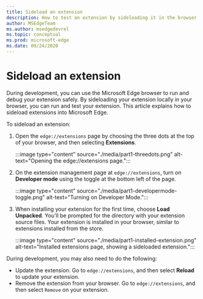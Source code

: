 ```yaml
---
title: Sideload an extension
description: How to test an extension by sideloading it in the browser.
author: MSEdgeTeam
ms.author: msedgedevrel
ms.topic: conceptual
ms.prod: microsoft-edge
ms.date: 09/24/2020
---
```

# Sideload an extension

During development, you can use the Microsoft Edge browser to run and debug your extension safely.  By sideloading your extension locally in your browser, you can run and test your extension.  This article explains how to sideload extensions into Microsoft Edge.

To sideload an extension:

1. Open the `edge://extensions` page by choosing the three dots at the top of your browser, and then selecting **Extensions**.

   :::image type="content" source="./media/part1-threedots.png" alt-text="Opening the edge://extensions page.":::

1. On the extension management page at `edge://extensions`, turn on **Developer mode** using the toggle at the bottom left of the page.

   :::image type="content" source="./media/part1-developermode-toggle.png" alt-text="Turning on Developer Mode.":::

1. When installing your extension for the first time, choose **Load Unpacked**.  You'll be prompted for the directory with your extension source files.  Your extension is installed in your browser, similar to extensions installed from the store.

   :::image type="content" source="./media/part1-installed-extension.png" alt-text="Installed extensions page, showing a sideloaded extension.":::

During development, you may also need to do the following:
* Update the extension.  Go to `edge://extensions`, and then select **Reload** to update your extension.
* Remove the extension from your browser.  Go to `edge://extensions`, and then select `Remove` on your extension.
